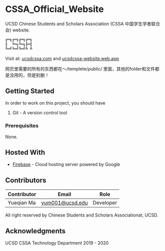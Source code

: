 # CSSA_Official_Website
UCSD Chinese Students and Scholars Association (CSSA 中国学生学者联合会) website.


```bash
╔═╗╔═╗╔═╗╔═╗
║  ╚═╗╚═╗╠═╣
╚═╝╚═╝╚═╝╩ ╩
```

Visit at: [ucsdcssa.com](https://ucsdcssa.com/) and [ucsdcssa-website.web.app](https://ucsdcssa-website.web.app/)
<br>

网页里需要的所有的东西都在～/templete/public/ 里面，其他的folder和文件都是没用的，但是别删！
<br>

## Getting Started

In order to work on this project, you should have <br>

1. Git - A version control tool


### Prerequisites
None.


## Hosted With

* [Firebase](https://firebase.google.com/) - Cloud hosting server powered by Google


## Contributors

| Contributor   | Email         | Role         |
| ------------- | ------------- |------------- |
| Yueqian Ma    | yum001@ucsd.edu  | Developer    |




All right reserved by Chinese Students and Scholars Associationat, UCSD.

## Acknowledgments

UCSD CSSA Technology Department 2019 - 2020

